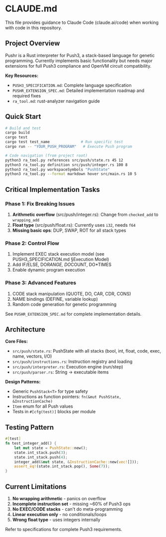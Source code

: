 # CLAUDE.md

This file provides guidance to Claude Code (claude.ai/code) when working with code in this repository.

## Project Overview

Pushr is a Rust interpreter for Push3, a stack-based language for genetic programming. Currently implements basic functionality but needs major extensions for full Push3 compliance and OpenVM circuit compatibility.

**Key Resources:**
- `PUSH3_SPECIFICATION.md`: Complete language specification
- `PUSHR_EXTENSION_SPEC.md`: Detailed implementation roadmap and required fixes
- `ra_tool.md`: rust-analyzer navigation guide

## Quick Start

```bash
# Build and test
cargo build
cargo test
cargo test test_name              # Run specific test
cargo run -- "YOUR_PUSH_PROGRAM"   # Execute Push program

# Code navigation (from project root)
python3 ra_tool.py references src/push/state.rs 45 12
python3 ra_tool.py definition src/push/integer.rs 100 8
python3 ra_tool.py workspaceSymbols "PushState"
python3 ra_tool.py --format markdown hover src/main.rs 10 5
```

## Critical Implementation Tasks

### Phase 1: Fix Breaking Issues
1. **Arithmetic overflow** (src/push/integer.rs): Change from `checked_add` to `wrapping_add`
2. **Float type** (src/push/float.rs): Currently uses `i32`, needs `f64`
3. **Missing basic ops**: DUP, SWAP, ROT for all stack types

### Phase 2: Control Flow
1. Implement EXEC stack execution model (see PUSH3_SPECIFICATION.md §Execution Model)
2. Add IF/ELSE, DO*RANGE, DO*COUNT, DO*TIMES
3. Enable dynamic program execution

### Phase 3: Advanced Features
1. CODE stack manipulation (QUOTE, DO, CAR, CDR, CONS)
2. NAME bindings (DEFINE, variable lookup)
3. Random code generation for genetic programming

See `PUSHR_EXTENSION_SPEC.md` for complete implementation details.

## Architecture

**Core Files:**
- `src/push/state.rs`: PushState with all stacks (bool, int, float, code, exec, name, vectors, I/O)
- `src/push/instructions.rs`: Instruction registry and loading
- `src/push/interpreter.rs`: Execution engine (run/step)
- `src/push/parser.rs`: String → executable items

**Design Patterns:**
- Generic `PushStack<T>` for type safety
- Instructions as function pointers: `fn(&mut PushState, &InstructionCache)`
- `Item` enum for all Push values
- Tests in `#[cfg(test)]` blocks per module

## Testing Pattern

```rust
#[test]
fn test_integer_add() {
    let mut state = PushState::new();
    state.int_stack.push(3);
    state.int_stack.push(4);
    integer_add(&mut state, &InstructionCache::new(vec![]));
    assert_eq!(state.int_stack.pop(), Some(7));
}
```

## Current Limitations

1. **No wrapping arithmetic** - panics on overflow
2. **Incomplete instruction set** - missing ~60% of Push3 ops
3. **No EXEC/CODE stacks** - can't do meta-programming
4. **Linear execution only** - no conditionals/loops
5. **Wrong float type** - uses integers internally

Refer to specifications for complete Push3 requirements.